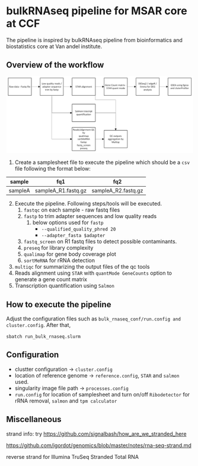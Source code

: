 # bulkRNAseq pipeline for MSAR core at CCF
The pipeline is inspired by bulkRNAseq pipeline from bioinformatics and biostatistics core at Van andel institute.
## Overview of the workflow

![pipeline diagram](bulkRNAseq-workflow.png)

1. Create a samplesheet file to execute the pipeline which should be a `csv` file following the format below:

| sample  | fq1                 | fq2                 |
| ------- | ------------------- | ------------------- |
| sampleA | sampleA_R1.fastq.gz | sampleA_R2.fastq.gz |

2. Execute the pipeline. Following steps/tools will be executed.
   1. `fastqc` on each sample - raw fastq files
   2. `fastp` to trim adapter sequences and low quality reads
      1. below options used for `fastp`
         - `--qualified_quality_phred 20`
         - `--adapter_fasta $adapter`
   3. `fastq_screen` on R1 fastq files to detect possible contaminants.
   4. `preseq` for library complexity
   5. `qualimap` for gene body coverage plot
   6. `sortMeRNA` for rRNA detection
3. `multiqc` for summarizing the output files of the qc tools
4. Reads alignment using `STAR` with `quantMode GeneCounts` option to generate a gene count matrix
5. Transcription quantification using `Salmon`

## How to execute the pipeline
Adjust the configuration files such as `bulk_rnaseq_conf/run.config and cluster.config`. After that,
```
sbatch run_bulk_rnaseq.slurm
```

## Configuration

- clustter configuration -> `cluster.config`
- location of reference genome -> `reference.config`, `STAR` and `salmon` used.
- singularity image file path -> `processes.config`
- `run.config` for location of samplesheet and turn on/off `Ribodetector` for rRNA removal, `salmon` and `tpm calculator`

## Miscellaneous

strand info: try https://github.com/signalbash/how_are_we_stranded_here

https://github.com/igordot/genomics/blob/master/notes/rna-seq-strand.md

reverse strand for Illumina TruSeq Stranded Total RNA